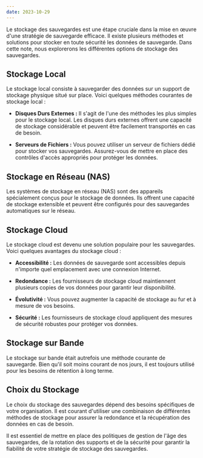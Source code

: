 ```yaml
---
date: 2023-10-29
---
```


Le stockage des sauvegardes est une étape cruciale dans la mise en œuvre d'une stratégie de sauvegarde efficace. Il existe plusieurs méthodes et solutions pour stocker en toute sécurité les données de sauvegarde. Dans cette note, nous explorerons les différentes options de stockage des sauvegardes.

## Stockage Local

Le stockage local consiste à sauvegarder des données sur un support de stockage physique situé sur place. Voici quelques méthodes courantes de stockage local :

- **Disques Durs Externes :** Il s'agit de l'une des méthodes les plus simples pour le stockage local. Les disques durs externes offrent une capacité de stockage considérable et peuvent être facilement transportés en cas de besoin.

- **Serveurs de Fichiers :** Vous pouvez utiliser un serveur de fichiers dédié pour stocker vos sauvegardes. Assurez-vous de mettre en place des contrôles d'accès appropriés pour protéger les données.

## Stockage en Réseau (NAS)

Les systèmes de stockage en réseau (NAS) sont des appareils spécialement conçus pour le stockage de données. Ils offrent une capacité de stockage extensible et peuvent être configurés pour des sauvegardes automatiques sur le réseau.

## Stockage Cloud

Le stockage cloud est devenu une solution populaire pour les sauvegardes. Voici quelques avantages du stockage cloud :

- **Accessibilité :** Les données de sauvegarde sont accessibles depuis n'importe quel emplacement avec une connexion Internet.

- **Redondance :** Les fournisseurs de stockage cloud maintiennent plusieurs copies de vos données pour garantir leur disponibilité.

- **Évolutivité :** Vous pouvez augmenter la capacité de stockage au fur et à mesure de vos besoins.

- **Sécurité :** Les fournisseurs de stockage cloud appliquent des mesures de sécurité robustes pour protéger vos données.

## Stockage sur Bande

Le stockage sur bande était autrefois une méthode courante de sauvegarde. Bien qu'il soit moins courant de nos jours, il est toujours utilisé pour les besoins de rétention à long terme.

## Choix du Stockage

Le choix du stockage des sauvegardes dépend des besoins spécifiques de votre organisation. Il est courant d'utiliser une combinaison de différentes méthodes de stockage pour assurer la redondance et la récupération des données en cas de besoin.

Il est essentiel de mettre en place des politiques de gestion de l'âge des sauvegardes, de la rotation des supports et de la sécurité pour garantir la fiabilité de votre stratégie de stockage des sauvegardes.

